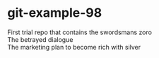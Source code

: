 # git-example-98
First trial repo that contains the swordsmans zoro  
The betrayed dialogue  
The marketing plan to become rich with silver  

